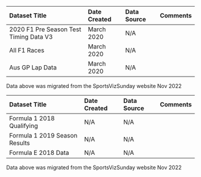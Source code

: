|Dataset Title| Date Created |Data Source|Comments|
|:----|:-------------|:---------|:--------|
|2020 F1 Pre Season Test Timing Data V3| March 2020   |N/A||
|All F1 Races| March 2020   |N/A|                                                           |
|Aus GP Lap Data| March 2020   |N/A||

Data above was migrated from the SportsVizSunday website Nov 2022


|Dataset Title|Date Created|Data Source|Comments|
|:----|:---------|:---------|:--------|
|Formula 1 2018 Qualifying|N/A|N/A||
|Formula 1 2019 Season Results|N/A|N/A|                                                           |
|Formula E 2018 Data|N/A|N/A||

Data above was migrated from the SportsVizSunday website Nov 2022
